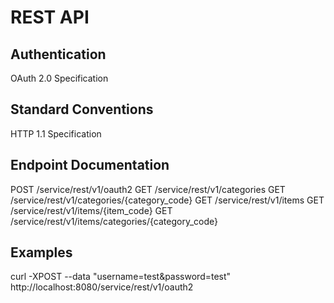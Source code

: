 REST API
==================================================

Authentication
--------------------------------------
OAuth 2.0 Specification

Standard Conventions
--------------------------------------
HTTP 1.1 Specification

Endpoint Documentation
--------------------------------------
POST /service/rest/v1/oauth2
GET /service/rest/v1/categories
GET /service/rest/v1/categories/{category_code}
GET /service/rest/v1/items
GET /service/rest/v1/items/{item_code}
GET /service/rest/v1/items/categories/{category_code}

Examples
--------------------------------------
curl -XPOST --data "username=test&password=test" http://localhost:8080/service/rest/v1/oauth2
